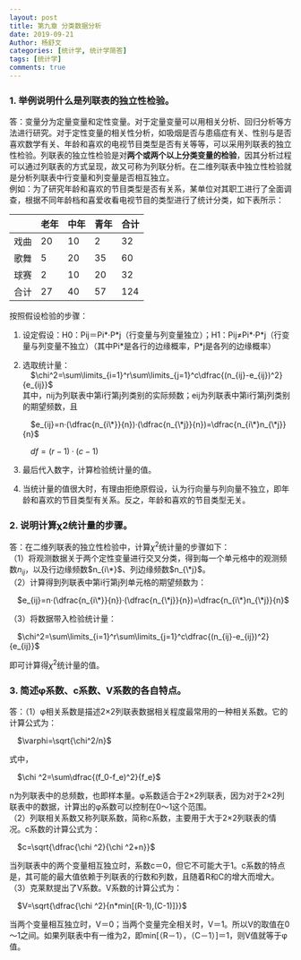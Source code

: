 ```yaml
---
layout: post
title: 第九章 分类数据分析
date: 2019-09-21
Author: 杨舒文
categories: [统计学, 统计学简答]
tags: [统计学]
comments: true
---
```


### 1. 举例说明什么是列联表的独立性检验。

答：变量分为定量变量和定性变量。对于定量变量可以用相关分析、回归分析等方法进行研究。对于定性变量的相关性分析，如吸烟是否与患癌症有关、性别与是否喜欢数学有关、年龄和喜欢的电视节目类型是否有关等等，可以采用列联表的独立性检验。列联表的独立性检验是对**两个或两个以上分类变量的检验**，因其分析过程可以通过列联表的方式呈现，故又可称为列联分析。在二维列联表中独立性检验就是分析列联表中行变量和列变量是否相互独立。  
例如：为了研究年龄和喜欢的节目类型是否有关系，某单位对其职工进行了全面调查，根据不同年龄档和喜爱收看电视节目的类型进行了统计分类，如下表所示：  

|      | 老年 | 中年 | 青年 | 合计 |
| ---- | ---- | ---- | ---- | ---- |
| 戏曲 | 20   | 10   | 2    | 32   |
| 歌舞 | 5    | 20   | 35   | 60   |
| 球赛 | 2    | 10   | 20   | 32   |
| 合计 | 27   | 40   | 57   | 124  |

按照假设检验的步骤：  
1. 设定假设：H0：Pij＝Pi\*·P\*j（行变量与列变量独立）；H1：Pij≠Pi\*·P\*j（行变量与列变量不独立）（其中Pi\*是各行的边缘概率，P\*j是各列的边缘概率）  
2. 选取统计量：  
   &ensp;&ensp;$\chi^2=\sum\limits_{i=1}^r\sum\limits_{j=1}^c\dfrac{(n_{ij}-e_{ij})^2}{e_{ij}}$   
   其中，nij为列联表中第i行第j列类别的实际频数；eij为列联表中第i行第j列类别的期望频数，且
   
   &ensp;&ensp;$e_{ij}=n·(\dfrac{n_{i\*}}{n})·(\dfrac{n_{\*j}}{n})=\dfrac{n_{i\*}n_{\*j}}{n}$   
   
   &ensp;&ensp;$df=(r-1)·(c-1)$  
   
3. 最后代入数字，计算检验统计量的值。  
4. 当统计量的值很大时，有理由拒绝原假设，认为行向量与列向量不独立，即年龄和喜欢的节目类型有关系。反之，年龄和喜欢的节目类型无关。



### 2. 说明计算χ2统计量的步骤。

答：在二维列联表的独立性检验中，计算$\chi ^2$统计量的步骤如下：  
（1）将观测数据关于两个定性变量进行交叉分类，得到每一个单元格中的观测频数$n_{ij}$，以及行边缘频数$n_{i\*}$、列边缘频数$n_{\*j}$。  
（2）计算得到列联表中第i行第j列单元格的期望频数为：  

&ensp;&ensp;$e_{ij}=n·(\dfrac{n_{i\*}}{n})·(\dfrac{n_{\*j}}{n})=\dfrac{n_{i\*}n_{\*j}}{n}$    

（3）将数据带入检验统计量：  

&ensp;&ensp;$\chi^2=\sum\limits_{i=1}^r\sum\limits_{j=1}^c\dfrac{(n_{ij}-e_{ij})^2}{e_{ij}}$  

即可计算得$\chi ^2$统计量的值。



### 3. 简述φ系数、c系数、V系数的各自特点。

答：（1）φ相关系数是描述2×2列联表数据相关程度最常用的一种相关系数。它的计算公式为：  

&ensp;&ensp;$\varphi=\sqrt{\chi^2/n}$   

式中，  

&ensp;&ensp;$\chi ^2=\sum\dfrac{(f_0-f_e)^2}{f_e}$  

n为列联表中的总频数，也即样本量。φ系数适合于2×2列联表，因为对于2×2列联表中的数据，计算出的φ系数可以控制在0～1这个范围。  
（2）列联相关系数又称列联系数，简称c系数，主要用于大于2×2列联表的情况。c系数的计算公式为：  

&ensp;&ensp;$c=\sqrt{\dfrac{\chi ^2}{\chi ^2+n}}$  

当列联表中的两个变量相互独立时，系数c＝0，但它不可能大于1。c系数的特点是，其可能的最大值依赖于列联表的行数和列数，且随着R和C的增大而增大。  
（3）克莱默提出了V系数。V系数的计算公式为：  

&ensp;&ensp;$V=\sqrt{\dfrac{\chi ^2}{n*min[(R-1),(C-1)]}}$  

当两个变量相互独立时，V＝0；当两个变量完全相关时，V＝1。所以V的取值在0～1之间。如果列联表中有一维为2，即min[（R－1），（C－1）]＝1，则V值就等于φ值。
